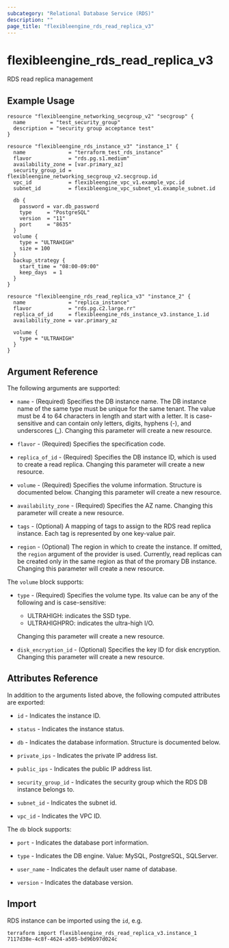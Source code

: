 ```yaml
---
subcategory: "Relational Database Service (RDS)"
description: ""
page_title: "flexibleengine_rds_read_replica_v3"
---
```


# flexibleengine_rds_read_replica_v3

RDS read replica management

## Example Usage

```hcl
resource "flexibleengine_networking_secgroup_v2" "secgroup" {
  name        = "test_security_group"
  description = "security group acceptance test"
}

resource "flexibleengine_rds_instance_v3" "instance_1" {
  name              = "terraform_test_rds_instance"
  flavor            = "rds.pg.s1.medium"
  availability_zone = [var.primary_az]
  security_group_id = flexibleengine_networking_secgroup_v2.secgroup.id
  vpc_id            = flexibleengine_vpc_v1.example_vpc.id
  subnet_id         = flexibleengine_vpc_subnet_v1.example_subnet.id

  db {
    password = var.db_password
    type     = "PostgreSQL"
    version  = "11"
    port     = "8635"
  }
  volume {
    type = "ULTRAHIGH"
    size = 100
  }
  backup_strategy {
    start_time = "08:00-09:00"
    keep_days  = 1
  }
}

resource "flexibleengine_rds_read_replica_v3" "instance_2" {
  name              = "replica_instance"
  flavor            = "rds.pg.c2.large.rr"
  replica_of_id     = flexibleengine_rds_instance_v3.instance_1.id
  availability_zone = var.primary_az

  volume {
    type = "ULTRAHIGH"
  }
}
```

## Argument Reference

The following arguments are supported:

* `name` - (Required) Specifies the DB instance name.
    The DB instance name of the same type must be unique for the
    same tenant. The value must be 4 to 64 characters in length
    and start with a letter. It is case-sensitive and can contain
    only letters, digits, hyphens (-), and underscores (_).
    Changing this parameter will create a new resource.

* `flavor` - (Required) Specifies the specification code.

* `replica_of_id` - (Required) Specifies the DB instance ID, which is used to
    create a read replica. Changing this parameter will create a new resource.

* `volume` - (Required) Specifies the volume information. Structure is documented below.
    Changing this parameter will create a new resource.

* `availability_zone` - (Required) Specifies the AZ name.
    Changing this parameter will create a new resource.

* `tags` - (Optional) A mapping of tags to assign to the RDS read replica instance.
    Each tag is represented by one key-value pair.

* `region` - (Optional) The region in which to create the instance. If omitted,
    the `region` argument of the provider is used. Currently, read replicas can
    be created only in the same region as that of the promary DB instance.
    Changing this parameter will create a new resource.

The `volume` block supports:

* `type` - (Required) Specifies the volume type. Its value can be any of the following
    and is case-sensitive:
    - ULTRAHIGH: indicates the SSD type.
    - ULTRAHIGHPRO: indicates the ultra-high I/O.

    Changing this parameter will create a new resource.

* `disk_encryption_id` -  (Optional) Specifies the key ID for disk encryption.
    Changing this parameter will create a new resource.

## Attributes Reference

In addition to the arguments listed above, the following computed attributes are exported:

* `id` - Indicates the instance ID.

* `status` - Indicates the instance status.

* `db` - Indicates the database information. Structure is documented below.

* `private_ips` - Indicates the private IP address list.

* `public_ips` - Indicates the public IP address list.

* `security_group_id` - Indicates the security group which the RDS DB instance belongs to.

* `subnet_id` - Indicates the subnet id.

* `vpc_id` - Indicates the VPC ID.

The `db` block supports:

* `port` - Indicates the database port information.

* `type` - Indicates the DB engine. Value: MySQL, PostgreSQL, SQLServer.

* `user_name` - Indicates the default user name of database.

* `version` - Indicates the database version.

## Import

RDS instance can be imported using the `id`, e.g.

```shell
terraform import flexibleengine_rds_read_replica_v3.instance_1 7117d38e-4c8f-4624-a505-bd96b97d024c
```
